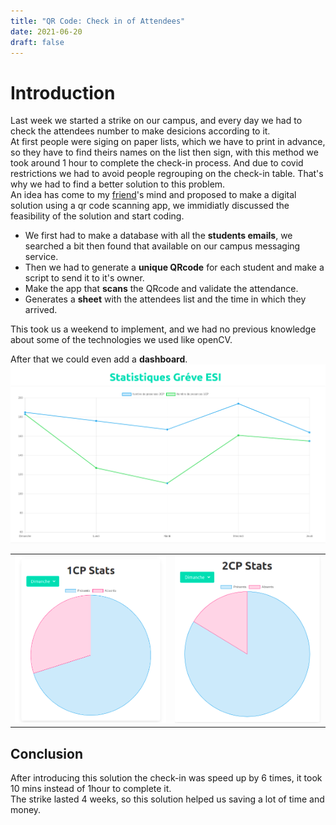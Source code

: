 ```yaml
---
title: "QR Code: Check in of Attendees"
date: 2021-06-20
draft: false
---
```


# Introduction
Last week we started a strike on our campus, and every day we had to check the attendees number to make desicions according to it.  
At first people were siging on paper lists, which we have to print in advance, so they have to find theirs names on the list then sign, with this method we took around 1 hour to complete the check-in process.
And due to covid restrictions we had to avoid people regrouping on the check-in table. That's why we had to find a better solution to this problem.  
An idea has come to my [friend](https://github.com/imadbourouche)'s mind and proposed to make a digital solution using a qr code scanning app, we immidiatly discussed the feasibility of the solution and start coding.  
- We first had to make a database with all the **students emails**, we searched a bit then found that available on our campus messaging service.  
- Then we had to generate a **unique QRcode** for each student and make a script to send it to it's owner.  
- Make the app that **scans** the QRcode and validate the attendance.
- Generates a **sheet** with the attendees list and the time in which they arrived.

This took us a weekend to implement, and we had no previous knowledge about some of the technologies we used like openCV.

After that we could even add a **dashboard**.
![stats.png](/img/qrcode/stats.png)  

|||         
|----------------|-------------------------------|
| ![blender](/img/qrcode/1cp.png) |![blenderAscii](/img/qrcode/2cp.png) |

## Conclusion

After introducing this solution the check-in was speed up by 6 times, it took 10 mins instead of 1hour to complete it.  
The strike lasted 4 weeks, so this solution helped us saving a lot of time and money.